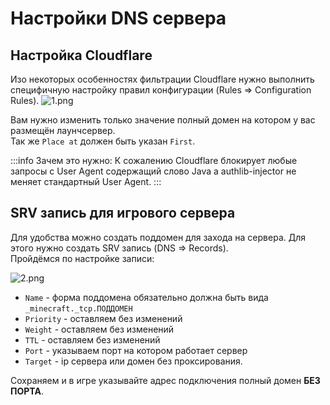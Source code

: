 # Настройки DNS сервера

## Настройка Сloudflare

Изо некоторых особенностях фильтрации Сloudflare нужно выполнить специфичную настройку правил конфигурации (Rules => Configuration Rules).
![1.png](/cloudflare/1.webp)

Вам нужно изменить только значение полный домен на котором у вас размещён лаунчсервер.\
Так же `Place at` должен быть указан `First`.

:::info Зачем это нужно:
К сожалению Сloudflare блокирует любые запросы c User Agent содержащий слово Java а authlib-injector не меняет стандартный User Agent.
:::

## SRV запись для игрового сервера

Для удобства можно создать поддомен для захода на сервера. Для этого нужно создать SRV запись (DNS => Records).\
Пройдёмся по настройке записи:

![2.png](/cloudflare/2.webp)

- `Name` - форма поддомена обязательно должна быть вида `_minecraft._tcp.ПОДДОМЕН`
- `Priority` - оставляем без изменений
- `Weight` - оставляем без изменений
- `TTL` - оставляем без изменений
- `Port` - указываем порт на котором работает сервер
- `Target` - ip сервера или домен без проксирования.

Сохраняем и в игре указывайте адрес подключения полный домен **БЕЗ ПОРТА**.